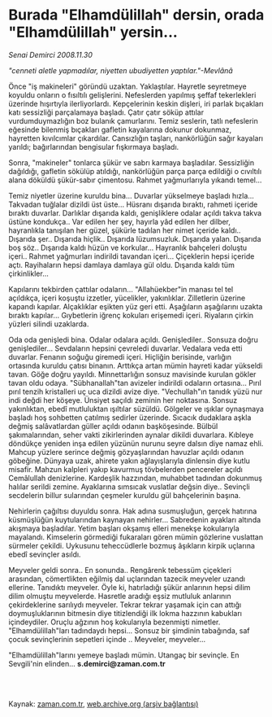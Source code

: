 # Burada "Elhamdülillah" dersin, orada "Elhamdülillah" yersin...

*Senai Demirci 2008.11.30*

<td class="columnist-detail">
<p><i>"cenneti aletle yapmadılar, niyetten ubudiyetten yaptılar."-Mevlânâ</i></p>
<p>
<div id="haberMetinDiv">
<p>Önce "iş makineleri" göründü uzaktan. Yaklaştılar. Hayretle seyretmeye koyuldu onların o fısıltılı gelişlerini. Nefeslerden yapılmış şeffaf tekerlekleri üzerinde hışırtıyla ilerliyorlardı. Kepçelerinin keskin dişleri, iri parlak bıçakları katı sessizliği parçalamaya başladı. Çatır çatır söküp attılar vurdumduymazlığın boz bulanık çamurlarını. Temiz seslerin, tatlı nefeslerin eğesinde bilenmiş bıçakları gafletin kayalarına dokunur dokunmaz, hayretten kıvılcımlar çıkardılar. Cansızlığın taşları, nankörlüğün sağır kayaları yarıldı; bağırlarından bengisular fışkırmaya başladı.
<p>Sonra, "makineler" tonlarca şükür ve sabrı karmaya başladılar. Sessizliğin dağıldığı, gafletin sökülüp atıldığı, nankörlüğün parça parça edildiği o cıvıltılı alana döküldü şükür-sabır çimentosu. Rahmet yağmurlarıyla yıkandı temel... 
<p>Temiz niyetler üzerine kuruldu bina... Duvarlar yükselmeye başladı hızla... Takvadan tuğlalar dizildi üst üste... Hüsranı dışarıda bıraktı, rahmeti içeride bıraktı duvarlar. Darlıklar dışarıda kaldı, genişliklere odalar açıldı takva takva üstüne kondukça.. Var edilen her şey, hayırla yâd edilen her dilber, hayranlıkla tanışılan her güzel, şükürle tadılan her nimet içeride kaldı.. Dışarıda şer.. Dışarıda hiçlik.. Dışarıda lüzumsuzluk. Dışarıda yalan. Dışarıda boş söz.. Dışarıda kaldı hüzün ve korkular... Hayranlık bahçeleri doluştu içeri.. Rahmet yağmurları indirildi tavandan içeri... Çiçeklerin hepsi içeride açtı. Rayihaların hepsi damlaya damlaya gül oldu. Dışarıda kaldı tüm çirkinlikler... 
<p>Kapılarını tekbirden çattılar odaların... "Allahüekber"in manası tel tel açıldıkça, içeri koşuştu izzetler, yücelikler, yakınlıklar. Zilletlerin üzerine kapandı kapılar. Alçaklıklar eşikten yüz geri etti. Aşağıların aşağılarını uzakta bıraktı kapılar... Gıybetlerin iğrenç kokuları erişemedi içeri. Riyaların çirkin yüzleri silindi uzaklarda. 
<p>Oda oda genişledi bina. Odalar odalara açıldı. Genişlediler.. Sonsuza doğru genişlediler... Sevdaların hepsini çevreledi duvarlar. Vedalara veda etti duvarlar. Fenanın soğuğu giremedi içeri. Hiçliğin berisinde, varlığın ortasında kuruldu çatısı binanın. Arttıkça artan mümin hayreti kadar yükseldi tavan. Göğe doğru yayıldı. Minnettarlığın sonsuz mavisinde kurulan gökler tavan oldu odaya. "Sübhanallah"tan avizeler indirildi odaların ortasına... Pırıl pırıl tenzih kristalleri uç uca dizildi avize diye. "Vechullah"ın tanıdık yüzü nur indi değdi her köşeye. Ünsiyet saçıldı zeminin her noktasına. Sonsuz yakınlıktan, ebedî mutluluktan ışıltılar süzüldü. Gölgeler ve ışıklar oynaşmaya başladı hoş sohbetten çatılmış sedirler üzerinde. Sıcacık dudaklara aşkla değmiş salâvatlardan güller açıldı odanın başköşesinde. Bülbül şakımalarından, seher vakti zikirlerinden aynalar dikildi duvarlara. Kıbleye döndükçe yeniden inşa edilen yüzünün nurunu seyre dalsın diye namaz ehli. Mahcup yüzlere serince değmiş gözyaşlarından havuzlar açıldı odanın göbeğine. Dünyaya uzak, ahirete yakın ağlayışlarıyla dinlensin diye kutlu misafir. Mahzun kalpleri yakıp kavurmuş tövbelerden pencereler açıldı Cemâlullah denizlerine. Kardeşlik hazzından, muhabbet tadından dokunmuş halılar serildi zemine. Ayaklarına sımsıcak vuslatlar değsin diye.. Sevinçli secdelerin billur sularından çeşmeler kuruldu gül bahçelerinin başına. 
<p>Nehirlerin çağıltısı duyuldu sonra. Hak adına susmuşluğun, gerçek hatırına küsmüşlüğün kuytularından kaynayan nehirler... Sabredenin ayakları altında akışmaya başladılar. Yetim başları okşamış elleri menekşe kokularıyla mayalandı. Kimselerin görmediği fukaraları gören mümin gözlerine vuslattan sürmeler çekildi. Uykusunu teheccüdlerle bozmuş âşıkların kirpik uçlarına ebedî sevinçler asıldı. 
<p>Meyveler geldi sonra.. En sonunda.. Rengârenk tebessüm çiçekleri arasından, cömertlikten eğilmiş dal uçlarından tazecik meyveler uzandı ellerine. Tanıdıktı meyveler. Öyle ki, hatırladığı şükür anlarının hepsi dilim dilim olmuştu meyvelerde. Hasretle aradığı eşsiz mutluluk anlarının çekirdeklerine sarılıydı meyveler. Tekrar tekrar yaşamak için can attığı doymuşluklarının bitmesin diye titizlendiği ilk lokma hazzının kabukları içindeydiler. Oruçlu ağzının hoş kokularıyla bezenmişti nimetler. "Elhamdülillah"ları tadındaydı hepsi... Sonsuz bir şimdinin tabağında, saf çocuk sevinçlerinin sepetleri içinde .. Meyveler, meyveler... 
<p>"Elhamdülillah"larını yemeye başladı mümin. Utangaç bir sevinçle. En Sevgili'nin elinden... <b>s.demirci@zaman.com.tr</b></p></p></p></p></p></p></p></p></div>
</p>


<p><br>
		 </br></p></td>

Kaynak: [zaman.com.tr](http://zaman.com.tr/yazar.do?yazino=765422), [web.archive.org (arşiv bağlantısı)](http://web.archive.org/web/20111211025148/http://www.zaman.com.tr:80/yazar.do?yazino=765422)
